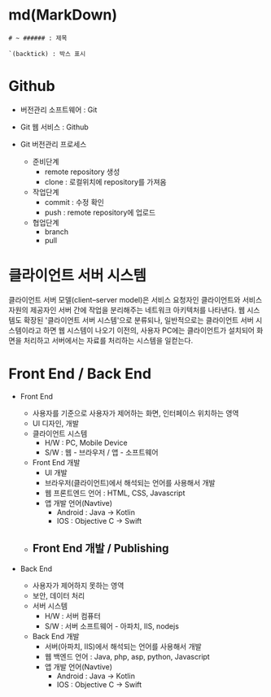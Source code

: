 # md(MarkDown)

```
# ~ ###### : 제목

`(backtick) : 박스 표시
```

# Github

- 버전관리 소프트웨어 : Git
- Git 웹 서비스 : Github

- Git 버전관리 프로세스
  - 준비단계
    - remote repository 생성
    - clone : 로컬위치에 repository를 가져옴
  - 작업단계
    - commit : 수정 확인
    - push : remote repository에 업로드
  - 협업단계
    - branch
    - pull

# 클라이언트 서버 시스템

클라이언트 서버 모델(client–server model)은 서비스 요청자인 클라이언트와 서비스 자원의 제공자인 서버 간에 작업을 분리해주는 네트워크 아키텍처를 나타낸다. 웹 시스템도 확장된 '클라이언트 서버 시스템'으로 분류되나, 일반적으로는 클라이언트 서버 시스템이라고 하면 웹 시스템이 나오기 이전의, 사용자 PC에는 클라이언트가 설치되어 화면을 처리하고 서버에서는 자료를 처리하는 시스템을 일컫는다.

# Front End / Back End

- Front End

  - 사용자를 기준으로 사용자가 제어하는 화면, 인터페이스 위치하는 영역
  - UI 디자인, 개발
  - 클라이언트 시스템
    - H/W : PC, Mobile Device
    - S/W : 웹 - 브라우저 / 앱 - 소프트웨어
  - Front End 개발
    - UI 개발
    - 브라우저(클라이언트)에서 해석되는 언어를 사용해서 개발
    - 웹 프론트엔드 언어 : HTML, CSS, Javascript
    - 앱 개발 언어(Navtive)
      - Android : Java -> Kotlin
      - IOS : Objective C -> Swift
  - Front End 개발 / Publishing
    -

- Back End
  - 사용자가 제어하지 못하는 영역
  - 보안, 데이터 처리
  - 서버 시스템
    - H/W : 서버 컴퓨터
    - S/W : 서버 소프트웨어 - 아파치, IIS, nodejs
  - Back End 개발
    - 서버(아파치, IIS)에서 해석되는 언어를 사용해서 개발
    - 웹 백엔드 언어 : Java, php, asp, python, Javascript
    - 앱 개발 언어(Navtive)
      - Android : Java -> Kotlin
      - IOS : Objective C -> Swift
